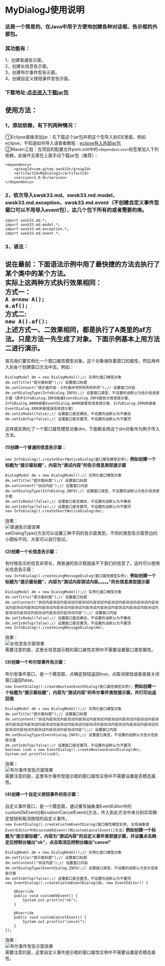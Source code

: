 # MyDialogJ使用说明
### 这是一个简易的、在Java中用于方便地创建各种对话框、告示框的外部包。
### 其功能有：
1，创建普通告示窗。<br>
2，创建长信息告示窗。<br>
3，创建布尔事件型告示窗。<br>
4，创建自定义按钮事件型告示窗。<br>
### 下载地址:[点击进入下载jar包](https://gitee.com/swsk33/MyDialogJ/releases)
## 使用方法：
### 1，添加依赖，有下列两种情况：
①Eclipse直接添加jar：先下载这个jar包并把这个包导入到IDE里面，例如eclipse。不知道如何导入请查看教程：[eclipse导入外部jar包](https://blog.csdn.net/czbqoo01/article/details/72803450)<br>
②Maven工程：在项目的配置文件pom.xml中的```<dependencies>```标签里加入下列依赖，此操作无需在上面手动下载jar包（推荐）：<br>
```
<dependency>
	<groupId>com.gitee.swsk33</groupId>
	<artifactId>MyDialogJ</artifactId>
	<version>1.0.0</version>
</dependency>
```
### 2，依次导入swsk33.md、swsk33.md.model、swsk33.md.exception、swsk33.md.event（不创建自定义事件型窗口可以不用导入event包），这几个包下所有的或者需要的类。
```
import swsk33.md.*;
import swsk33.md.model.*;
import swsk33.md.exception.*;
import swsk33.md.event.*;
```
### 3，语法：
**说在最前：下面语法示例中用了最快捷的方法去执行了某个类中的某个方法。**<br>
**实际上这两种方式执行效果相同：**<br>
**方式一：**<br>
```A a=new A();```<br>
```a.af();```<br>
**方式二:**<br>
```new A().af();```<br>
**上述方式一、二效果相同，都是执行了A类里的af方法。只是方法一先生成了对象。下面示例基本上用方法二进行演示。**<br>
--------------------------------------------------------------------------------------------------------------------
首先我们要实例化一个窗口属性模型对象，这个对象储存着窗口的属性，然后再传入到各个创建窗口方法中去。例如：<br>
```
DialogModel dm = new DialogModel();// 实例化窗口模型对象
dm.setTitle("提示窗标题");// 设置窗口标题
dm.setContent("提示窗内容：少时诵诗书所所所所所所");// 设置窗口内容
dm.setDialogType(InfoDialog.INFO);// 设置窗口类型，不设置的话默认为告示信息提示窗（其中InfoDialog.INFO或者EventDialog.INFO是告示信息提示窗，InfoDialog.WARN或者EventDialog.WARN是警告信息提示窗，InfoDialog.ERROR或者EventDialog.ERROR是错误信息提示窗）
dm.setIsModal(false);// 设置窗口是否模态，不设置的话默认为不模态
dm.setIsOnTop(false);// 设置窗口是否置顶，不设置的话默认为不置顶
```
这样就实例化了一个窗口属性模型对象dm，下面都会用这个dm对象作为例子传入方法。<br>
#### (1)创建一个普通的信息告示窗：
```new InfoDialog().createShortNoticeDialog(窗口属性模型实例);```
**例如创建一个标题为“提示窗标题”，内容为“测试内容”的告示信息类型提示窗**
```
DialogModel dm = new DialogModel();// 实例化窗口模型对象
dm.setTitle("提示窗标题");// 设置窗口标题
dm.setContent("测试内容");// 设置窗口内容
dm.setDialogType(InfoDialog.INFO);// 设置窗口类型，不设置的话默认为告示信息提示窗
dm.setIsModal(false);// 设置窗口是否模态，不设置的话默认为不模态
dm.setIsOnTop(false);// 设置窗口是否置顶，不设置的话默认为不置顶
new InfoDialog().createShortNoticeDialog(dm);
```
效果：<br>
![普通告示窗效果](https://file.moetu.org/images/2020/08/26/1c98210268e0e3837.jpg)<br>
setDialogType()方法可以设置三种不同的告示窗类型，不同的类型告示窗旁边的小图标不同，大家可以自行尝试。<br>
#### (2)创建一个长信息告示窗：
有时候告示的信息非常长，用普通的告示框就装不下我们的信息了。这时可以使用长信息告示窗：<br>
```new InfoDialog().createLongMessageDialog(窗口属性模型实例);```
**例如创建一个标题为“提示窗标题”，内容为“测试内容测试内容。。。。。”的长信息类型提示窗**
```
DialogModel dm = new DialogModel();// 实例化窗口模型对象
dm.setTitle("提示窗标题");// 设置窗口标题
dm.setContent("测试内容测试内容测试内容测试内容测试内容测试内容测试内容测试内容测试内容测试内容测试内容测试内容测试内容测试内容测试内容测试内容测试内容测试内容测试内容测试内容测试内容测试内容测试内容测试内容");// 设置窗口内容
dm.setIsModal(false);// 设置窗口是否模态，不设置的话默认为不模态
dm.setIsOnTop(false);// 设置窗口是否置顶，不设置的话默认为不置顶
new InfoDialog().createLongMessageDialog(dm);
```
效果：<br>
![长信息告示窗效果](https://file.moetu.org/images/2020/08/26/280e671fa87084c0f.jpg)<br>
需要注意的是，这里长信息提示框的窗口属性实例中不需要设置窗口类型属性。<br>
#### (3)创建一个布尔型事件告示窗：
布尔型事件窗口，是一个模态窗，点确定按钮返回true，点取消按钮或者直接关闭窗口返回false。<br>
```new EventDialog().createBooleanEventDialog(窗口属性模型实例);```
**例如创建一个标题为“提示窗标题”，内容为“测试内容”的布尔事件类型提示窗，并打印出返回值**
```
DialogModel dm = new DialogModel();// 实例化窗口模型对象
dm.setTitle("提示窗标题");// 设置窗口标题
dm.setContent("测试内容测试内容测试内容测试内容测试内容测试内容测试内容测试内容测试内容测试内容测试内容测试内容测试内容测试内容测试内容测试内容测试内容测试内容测试内容测试内容测试内容测试内容测试内容测试内容");// 设置窗口内容
dm.setDialogType(EventDialog.INFO);// 设置窗口类型，不设置的话默认为告示信息提示窗
dm.setIsOnTop(false);// 设置窗口是否置顶，不设置的话默认为不置顶
boolean isok = new EventDialog().createBooleanEventDialog(dm);
System.out.println(isok);
```
效果：<br>
![布尔事件型告示窗效果](https://file.moetu.org/images/2020/08/26/383fc4cf812e967a4.jpg)<br>
需要注意的是，这里布尔事件型提示框的窗口属性实例中不需要设置是否模态属性。<br>
#### (4)创建一个自定义按钮事件的告示窗：
自定义事件窗口，是一个模态窗，通过重写抽象类EventEditor中的customOkEvent()和customCancelEvent()方法，传入到此方法中来分别实现确定按钮和取消按钮的自定义事件。<br>
```new EventDialog().createCustomEventDialog(窗口属性模型实例, 实现抽象类EventEditor中的customOkEvent()和customCancelEvent()方法)```
**例如创建一个标题为“提示窗标题”，内容为“测试内容”的自定义事件类型提示窗，并设置点击确定后控制台输出"ok"，点击取消后控制台输出"cancel"**
```
DialogModel dm = new DialogModel();// 实例化窗口模型对象
dm.setTitle("提示窗标题");// 设置窗口标题
dm.setContent("测试内容");// 设置窗口内容
dm.setDialogType(EventDialog.INFO);// 设置窗口类型，不设置的话默认为告示信息提示窗
dm.setIsOnTop(false);// 设置窗口是否置顶，不设置的话默认为不置顶
new EventDialog().createCustomEventDialog(dm, new EventEditor() {

	@Override
	public void customOkEvent() {
		System.out.println("ok");
	}

	@Override
	public void customCancelEvent() {
		System.out.println("cancel");
	}
});
```
效果：<br>
![布尔事件型告示窗效果](https://file.moetu.org/images/2020/08/26/494e3e7652482d9ed.jpg)<br>
需要注意的是，这里自定义事件提示框的窗口属性实例中不需要设置是否模态属性。<br>
